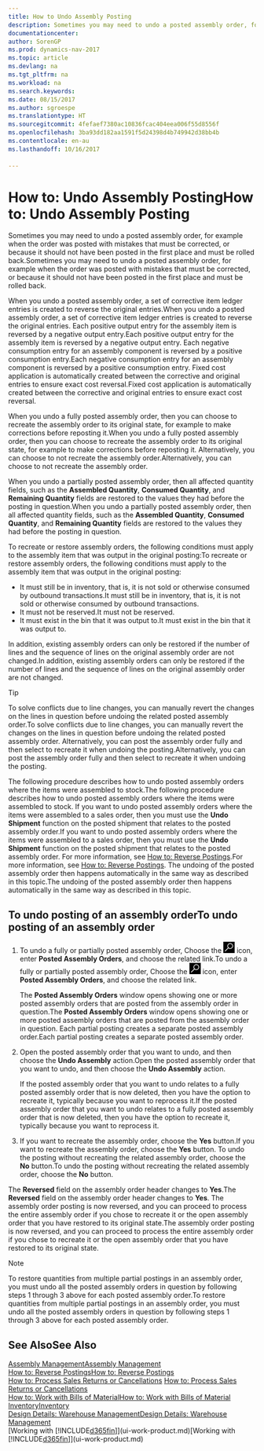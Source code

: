 ```yaml
---
title: How to Undo Assembly Posting
description: Sometimes you may need to undo a posted assembly order, for example when the order was posted with mistakes that must be corrected, or because it should not have been posted in the first place and must be rolled back.
documentationcenter: 
author: SorenGP
ms.prod: dynamics-nav-2017
ms.topic: article
ms.devlang: na
ms.tgt_pltfrm: na
ms.workload: na
ms.search.keywords: 
ms.date: 08/15/2017
ms.author: sgroespe
ms.translationtype: HT
ms.sourcegitcommit: 4fefaef7380ac10836fcac404eea006f55d8556f
ms.openlocfilehash: 3ba93dd182aa1591f5d24398d4b749942d38bb4b
ms.contentlocale: en-au
ms.lasthandoff: 10/16/2017

---
```

# <a name="how-to-undo-assembly-posting"></a><span data-ttu-id="b671b-103">How to: Undo Assembly Posting</span><span class="sxs-lookup"><span data-stu-id="b671b-103">How to: Undo Assembly Posting</span></span>
<span data-ttu-id="b671b-104">Sometimes you may need to undo a posted assembly order, for example when the order was posted with mistakes that must be corrected, or because it should not have been posted in the first place and must be rolled back.</span><span class="sxs-lookup"><span data-stu-id="b671b-104">Sometimes you may need to undo a posted assembly order, for example when the order was posted with mistakes that must be corrected, or because it should not have been posted in the first place and must be rolled back.</span></span>

<span data-ttu-id="b671b-105">When you undo a posted assembly order, a set of corrective item ledger entries is created to reverse the original entries.</span><span class="sxs-lookup"><span data-stu-id="b671b-105">When you undo a posted assembly order, a set of corrective item ledger entries is created to reverse the original entries.</span></span> <span data-ttu-id="b671b-106">Each positive output entry for the assembly item is reversed by a negative output entry.</span><span class="sxs-lookup"><span data-stu-id="b671b-106">Each positive output entry for the assembly item is reversed by a negative output entry.</span></span> <span data-ttu-id="b671b-107">Each negative consumption entry for an assembly component is reversed by a positive consumption entry.</span><span class="sxs-lookup"><span data-stu-id="b671b-107">Each negative consumption entry for an assembly component is reversed by a positive consumption entry.</span></span> <span data-ttu-id="b671b-108">Fixed cost application is automatically created between the corrective and original entries to ensure exact cost reversal.</span><span class="sxs-lookup"><span data-stu-id="b671b-108">Fixed cost application is automatically created between the corrective and original entries to ensure exact cost reversal.</span></span>  

<span data-ttu-id="b671b-109">When you undo a fully posted assembly order, then you can choose to recreate the assembly order to its original state, for example to make corrections before reposting it.</span><span class="sxs-lookup"><span data-stu-id="b671b-109">When you undo a fully posted assembly order, then you can choose to recreate the assembly order to its original state, for example to make corrections before reposting it.</span></span> <span data-ttu-id="b671b-110">Alternatively, you can choose to not recreate the assembly order.</span><span class="sxs-lookup"><span data-stu-id="b671b-110">Alternatively, you can choose to not recreate the assembly order.</span></span>  

<span data-ttu-id="b671b-111">When you undo a partially posted assembly order, then all affected quantity fields, such as the **Assembled Quantity**, **Consumed Quantity**, and **Remaining Quantity** fields are restored to the values they had before the posting in question.</span><span class="sxs-lookup"><span data-stu-id="b671b-111">When you undo a partially posted assembly order, then all affected quantity fields, such as the **Assembled Quantity**, **Consumed Quantity**, and **Remaining Quantity** fields are restored to the values they had before the posting in question.</span></span>  

<span data-ttu-id="b671b-112">To recreate or restore assembly orders, the following conditions must apply to the assembly item that was output in the original posting:</span><span class="sxs-lookup"><span data-stu-id="b671b-112">To recreate or restore assembly orders, the following conditions must apply to the assembly item that was output in the original posting:</span></span>  

-   <span data-ttu-id="b671b-113">It must still be in inventory, that is, it is not sold or otherwise consumed by outbound transactions.</span><span class="sxs-lookup"><span data-stu-id="b671b-113">It must still be in inventory, that is, it is not sold or otherwise consumed by outbound transactions.</span></span>  
-   <span data-ttu-id="b671b-114">It must not be reserved.</span><span class="sxs-lookup"><span data-stu-id="b671b-114">It must not be reserved.</span></span>  
-   <span data-ttu-id="b671b-115">It must exist in the bin that it was output to.</span><span class="sxs-lookup"><span data-stu-id="b671b-115">It must exist in the bin that it was output to.</span></span>  

<span data-ttu-id="b671b-116">In addition, existing assembly orders can only be restored if the number of lines and the sequence of lines on the original assembly order are not changed.</span><span class="sxs-lookup"><span data-stu-id="b671b-116">In addition, existing assembly orders can only be restored if the number of lines and the sequence of lines on the original assembly order are not changed.</span></span>  

> [!TIP]  
>  <span data-ttu-id="b671b-117">To solve conflicts due to line changes, you can manually revert the changes on the lines in question before undoing the related posted assembly order.</span><span class="sxs-lookup"><span data-stu-id="b671b-117">To solve conflicts due to line changes, you can manually revert the changes on the lines in question before undoing the related posted assembly order.</span></span> <span data-ttu-id="b671b-118">Alternatively, you can post the assembly order fully and then select to recreate it when undoing the posting.</span><span class="sxs-lookup"><span data-stu-id="b671b-118">Alternatively, you can post the assembly order fully and then select to recreate it when undoing the posting.</span></span>  

<span data-ttu-id="b671b-119">The following procedure describes how to undo posted assembly orders where the items were assembled to stock.</span><span class="sxs-lookup"><span data-stu-id="b671b-119">The following procedure describes how to undo posted assembly orders where the items were assembled to stock.</span></span> <span data-ttu-id="b671b-120">If you want to undo posted assembly orders where the items were assembled to a sales order, then you must use the **Undo Shipment** function on the posted shipment that relates to the posted assembly order.</span><span class="sxs-lookup"><span data-stu-id="b671b-120">If you want to undo posted assembly orders where the items were assembled to a sales order, then you must use the **Undo Shipment** function on the posted shipment that relates to the posted assembly order.</span></span> <span data-ttu-id="b671b-121">For more information, see [How to: Reverse Postings](finance-how-reverse-journal-posting.md).</span><span class="sxs-lookup"><span data-stu-id="b671b-121">For more information, see [How to: Reverse Postings](finance-how-reverse-journal-posting.md).</span></span> <span data-ttu-id="b671b-122">The undoing of the posted assembly order then happens automatically in the same way as described in this topic.</span><span class="sxs-lookup"><span data-stu-id="b671b-122">The undoing of the posted assembly order then happens automatically in the same way as described in this topic.</span></span>  

## <a name="to-undo-posting-of-an-assembly-order"></a><span data-ttu-id="b671b-123">To undo posting of an assembly order</span><span class="sxs-lookup"><span data-stu-id="b671b-123">To undo posting of an assembly order</span></span>  
1.  <span data-ttu-id="b671b-124">To undo a fully or partially posted assembly order, Choose the ![Search for Page or Report](media/ui-search/search_small.png "Search for Page or Report icon") icon, enter **Posted Assembly Orders**, and choose the related link.</span><span class="sxs-lookup"><span data-stu-id="b671b-124">To undo a fully or partially posted assembly order, Choose the ![Search for Page or Report](media/ui-search/search_small.png "Search for Page or Report icon") icon, enter **Posted Assembly Orders**, and choose the related link.</span></span>  

    <span data-ttu-id="b671b-125">The **Posted Assembly Orders** window opens showing one or more posted assembly orders that are posted from the assembly order in question.</span><span class="sxs-lookup"><span data-stu-id="b671b-125">The **Posted Assembly Orders** window opens showing one or more posted assembly orders that are posted from the assembly order in question.</span></span> <span data-ttu-id="b671b-126">Each partial posting creates a separate posted assembly order.</span><span class="sxs-lookup"><span data-stu-id="b671b-126">Each partial posting creates a separate posted assembly order.</span></span>  
2.  <span data-ttu-id="b671b-127">Open the posted assembly order that you want to undo, and then choose the **Undo Assembly** action.</span><span class="sxs-lookup"><span data-stu-id="b671b-127">Open the posted assembly order that you want to undo, and then choose the **Undo Assembly** action.</span></span>  

    <span data-ttu-id="b671b-128">If the posted assembly order that you want to undo relates to a fully posted assembly order that is now deleted, then you have the option to recreate it, typically because you want to reprocess it.</span><span class="sxs-lookup"><span data-stu-id="b671b-128">If the posted assembly order that you want to undo relates to a fully posted assembly order that is now deleted, then you have the option to recreate it, typically because you want to reprocess it.</span></span>  
3.  <span data-ttu-id="b671b-129">If you want to recreate the assembly order, choose the **Yes** button.</span><span class="sxs-lookup"><span data-stu-id="b671b-129">If you want to recreate the assembly order, choose the **Yes** button.</span></span> <span data-ttu-id="b671b-130">To undo the posting without recreating the related assembly order, choose the **No** button.</span><span class="sxs-lookup"><span data-stu-id="b671b-130">To undo the posting without recreating the related assembly order, choose the **No** button.</span></span>  

<span data-ttu-id="b671b-131">The **Reversed** field on the assembly order header changes to **Yes**.</span><span class="sxs-lookup"><span data-stu-id="b671b-131">The **Reversed** field on the assembly order header changes to **Yes**.</span></span> <span data-ttu-id="b671b-132">The assembly order posting is now reversed, and you can proceed to process the entire assembly order if you chose to recreate it or the open assembly order that you have restored to its original state.</span><span class="sxs-lookup"><span data-stu-id="b671b-132">The assembly order posting is now reversed, and you can proceed to process the entire assembly order if you chose to recreate it or the open assembly order that you have restored to its original state.</span></span>  

> [!NOTE]  
>  <span data-ttu-id="b671b-133">To restore quantities from multiple partial postings in an assembly order, you must undo all the posted assembly orders in question by following steps 1 through 3 above for each posted assembly order.</span><span class="sxs-lookup"><span data-stu-id="b671b-133">To restore quantities from multiple partial postings in an assembly order, you must undo all the posted assembly orders in question by following steps 1 through 3 above for each posted assembly order.</span></span>  

## <a name="see-also"></a><span data-ttu-id="b671b-134">See Also</span><span class="sxs-lookup"><span data-stu-id="b671b-134">See Also</span></span>  
[<span data-ttu-id="b671b-135">Assembly Management</span><span class="sxs-lookup"><span data-stu-id="b671b-135">Assembly Management</span></span>](assembly-assemble-items.md)  
[<span data-ttu-id="b671b-136">How to: Reverse Postings</span><span class="sxs-lookup"><span data-stu-id="b671b-136">How to: Reverse Postings</span></span>](finance-how-reverse-journal-posting.md)  
<span data-ttu-id="b671b-137">[How to: Process Sales Returns or Cancellations](sales-how-process-sales-returns-cancellations.md)  </span><span class="sxs-lookup"><span data-stu-id="b671b-137">[How to: Process Sales Returns or Cancellations](sales-how-process-sales-returns-cancellations.md)  </span></span>  
[<span data-ttu-id="b671b-138">How to: Work with Bills of Material</span><span class="sxs-lookup"><span data-stu-id="b671b-138">How to: Work with Bills of Material</span></span>](inventory-how-work-BOMs.md)  
[<span data-ttu-id="b671b-139">Inventory</span><span class="sxs-lookup"><span data-stu-id="b671b-139">Inventory</span></span>](inventory-manage-inventory.md)  
[<span data-ttu-id="b671b-140">Design Details: Warehouse Management</span><span class="sxs-lookup"><span data-stu-id="b671b-140">Design Details: Warehouse Management</span></span>](design-details-warehouse-management.md)  
<span data-ttu-id="b671b-141">[Working with [!INCLUDE[d365fin](includes/d365fin_md.md)]](ui-work-product.md)</span><span class="sxs-lookup"><span data-stu-id="b671b-141">[Working with [!INCLUDE[d365fin](includes/d365fin_md.md)]](ui-work-product.md)</span></span>

